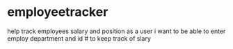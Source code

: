 # employeetracker
help track employees salary and position 
as a user i want to be able to enter employ department and id # to keep track of slary 

